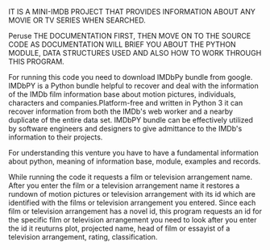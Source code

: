 IT IS A MINI-IMDB PROJECT THAT PROVIDES INFORMATION ABOUT ANY MOVIE OR TV SERIES WHEN SEARCHED. 

Peruse THE DOCUMENTATION FIRST, THEN MOVE ON TO THE SOURCE CODE AS DOCUMENTATION WILL BRIEF YOU ABOUT THE PYTHON MODULE, DATA STRUCTURES USED AND ALSO HOW TO WORK THROUGH THIS PROGRAM. 

For running this code you need to download IMDbPy bundle from google. IMDbPY is a Python bundle helpful to recover and deal with the information of the IMDb film information base about motion pictures, individuals, characters and companies.Platform-free and written in Python 3 it can recover information from both the IMDb's web worker and a nearby duplicate of the entire data set. IMDbPY bundle can be effectively utilized by software engineers and designers to give admittance to the IMDb's information to their projects. 

For understanding this venture you have to have a fundamental information about python, meaning of information base, module, examples and records. 

While running the code it requests a film or television arrangement name. After you enter the film or a television arrangement name it restores a rundown of motion pictures or television arrangement with its id which are identified with the films or television arrangement you entered. Since each film or television arrangement has a novel id, this program requests an id for the specific film or television arrangement you need to look after you enter the id it reuturns plot, projected name, head of film or essayist of a television arrangement, rating, classification.
